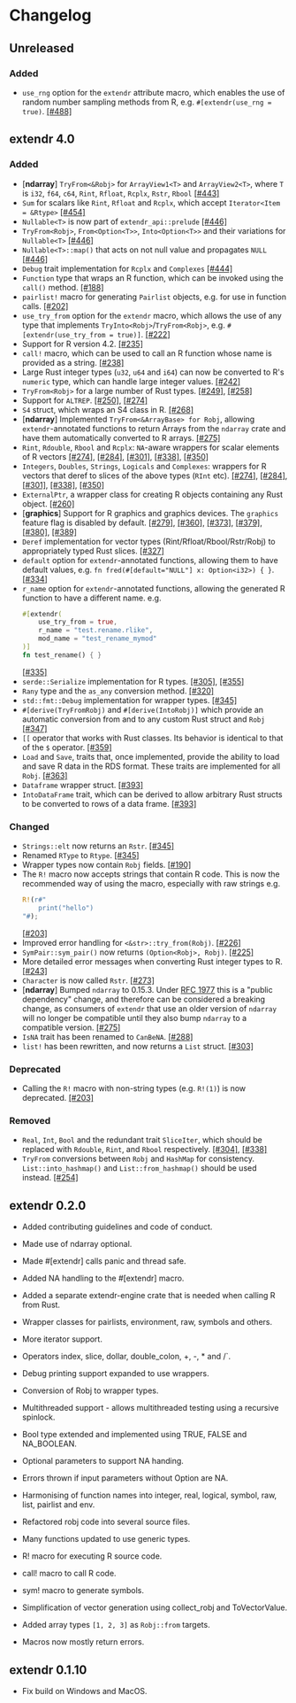 # Changelog

## Unreleased

### Added

- `use_rng` option for the `extendr` attribute macro, which enables the use of
random number sampling methods from R, e.g. `#[extendr(use_rng = true)`. [[#488]](https://github.com/extendr/extendr/pull/488)

## extendr 4.0

### Added

- [**ndarray**] `TryFrom<&Robj>` for `ArrayView1<T>` and `ArrayView2<T>`, where `T` is `i32`, `f64`, `c64`, `Rint`, `Rfloat`, `Rcplx`, `Rstr`, `Rbool` [[#443]](https://github.com/extendr/extendr/pull/443)
- `Sum` for scalars like `Rint`, `Rfloat` and `Rcplx`, which accept `Iterator<Item = &Rtype>` [[#454]](https://github.com/extendr/extendr/pull/454)
- `Nullable<T>` is now part of `extendr_api::prelude` [[#446]](https://github.com/extendr/extendr/pull/446)
- `TryFrom<Robj>`, `From<Option<T>>`, `Into<Option<T>>` and their variations for `Nullable<T>` [[#446]](https://github.com/extendr/extendr/pull/446)
- `Nullable<T>::map()` that acts on not null value and propagates `NULL` [[#446]](https://github.com/extendr/extendr/pull/446)
- `Debug` trait implementation for `Rcplx` and `Complexes` [[#444]](https://github.com/extendr/extendr/pull/444)
- `Function` type that wraps an R function, which can be invoked using the `call()` method. [[#188]](https://github.com/extendr/extendr/pull/188)
- `pairlist!` macro for generating `Pairlist` objects, e.g. for use in function calls. [[#202]](https://github.com/extendr/extendr/pull/202)
- `use_try_from` option for the `extendr` macro, which allows the use of any type that implements `TryInto<Robj>`/`TryFrom<Robj>`, e.g. `#[extendr(use_try_from = true)]`. [[#222]](https://github.com/extendr/extendr/pull/222)
- Support for R version 4.2. [[#235]](https://github.com/extendr/extendr/issues/235)
- `call!` macro, which can be used to call an R function whose name is provided as a string. [[#238]](https://github.com/extendr/extendr/pull/238)
- Large Rust integer types (`u32`, `u64` and `i64`) can now be converted to R's `numeric` type, which can handle large integer values. [[#242]](https://github.com/extendr/extendr/pull/242)
- `TryFrom<Robj>` for a large number of Rust types. [[#249]](https://github.com/extendr/extendr/pull/249), [[#258]](https://github.com/extendr/extendr/pull/258)
- Support for `ALTREP`. [[#250]](https://github.com/extendr/extendr/pull/250), [[#274]](https://github.com/extendr/extendr/pull/274)
- `S4` struct, which wraps an S4 class in R. [[#268]](https://github.com/extendr/extendr/pull/268)
- [**ndarray**] Implemented `TryFrom<&ArrayBase> for Robj`, allowing `extendr`-annotated functions to return Arrays from the `ndarray` crate and have them automatically converted to R arrays. [[#275]](https://github.com/extendr/extendr/pull/275)
- `Rint`, `Rdouble`, `Rbool` and `Rcplx`: `NA`-aware wrappers for scalar elements of R vectors [[#274]](https://github.com/extendr/extendr/pull/274), [[#284]](https://github.com/extendr/extendr/pull/284), [[#301]](https://github.com/extendr/extendr/pull/301), [[#338]](https://github.com/extendr/extendr/pull/338), [[#350]](https://github.com/extendr/extendr/pull/350)
- `Integers`, `Doubles`, `Strings`, `Logicals` and `Complexes`: wrappers for R vectors that deref to slices of the above types (`RInt` etc). [[#274]](https://github.com/extendr/extendr/pull/274), [[#284]](https://github.com/extendr/extendr/pull/284), [[#301]](https://github.com/extendr/extendr/pull/301), [[#338]](https://github.com/extendr/extendr/pull/338), [[#350]](https://github.com/extendr/extendr/pull/350)
- `ExternalPtr`, a wrapper class for creating R objects containing any Rust object. [[#260]](https://github.com/extendr/extendr/pull/260)
- [**graphics**] Support for R graphics and graphics devices. The `graphics` feature flag is disabled by default. [[#279]](https://github.com/extendr/extendr/pull/279), [[#360]](https://github.com/extendr/extendr/pull/360), [[#373]](https://github.com/extendr/extendr/pull/373), [[#379]](https://github.com/extendr/extendr/pull/379), [[#380]](https://github.com/extendr/extendr/pull/380), [[#389]](https://github.com/extendr/extendr/pull/389)
- `Deref` implementation for vector types (Rint/Rfloat/Rbool/Rstr/Robj) to appropriately typed Rust slices. [[#327]](https://github.com/extendr/extendr/pull/327)
- `default` option for `extendr`-annotated functions, allowing them to have default values, e.g. `fn fred(#[default="NULL"] x: Option<i32>) { }`. [[#334]](https://github.com/extendr/extendr/pull/334)
- `r_name` option for `extendr`-annotated functions, allowing the generated R function to have a different name. e.g.
    ```rust
    #[extendr(
        use_try_from = true,
        r_name = "test.rename.rlike",
        mod_name = "test_rename_mymod"
    )]
    fn test_rename() { }
    ```
    [[#335]](https://github.com/extendr/extendr/pull/335)
- `serde::Serialize` implementation for R types. [[#305]](https://github.com/extendr/extendr/pull/305), [[#355]](https://github.com/extendr/extendr/pull/355)
- `Rany` type and the `as_any` conversion method. [[#320]](https://github.com/extendr/extendr/pull/320)
- `std::fmt::Debug` implementation for wrapper types. [[#345]](https://github.com/extendr/extendr/pull/345)
- `#[derive(TryFromRobj)` and `#[derive(IntoRobj)]` which provide an automatic conversion from and to any custom Rust struct and `Robj` [[#347]](https://github.com/extendr/extendr/pull/347)
- `[[` operator that works with Rust classes. Its behavior is identical to that of the `$` operator. [[#359]](https://github.com/extendr/extendr/pull/359)
- `Load` and `Save`, traits that, once implemented, provide the ability to load and save R data in the RDS format. These traits are implemented for all `Robj`. [[#363]](https://github.com/extendr/extendr/pull/363)
- `Dataframe` wrapper struct. [[#393]](https://github.com/extendr/extendr/pull/393)
- `IntoDataFrame` trait, which can be derived to allow arbitrary Rust structs to be converted to rows of a data frame. [[#393]](https://github.com/extendr/extendr/pull/393)

### Changed

- `Strings::elt` now returns an `Rstr`. [[#345]](https://github.com/extendr/extendr/pull/345)
- Renamed `RType` to `Rtype`. [[#345]](https://github.com/extendr/extendr/pull/345)
- Wrapper types now contain `Robj` fields. [[#190]](https://github.com/extendr/extendr/pull/190)
- The `R!` macro now accepts strings that contain R code. This is now the recommended way of using the macro, especially with raw strings e.g.
  ```rust
  R!(r#"
      print("hello")
  "#);
  ```
  [[#203]](https://github.com/extendr/extendr/pull/203)
- Improved error handling for `<&str>::try_from(Robj)`. [[#226]](https://github.com/extendr/extendr/pull/226)
- `SymPair::sym_pair()` now returns `(Option<Robj>, Robj)`. [[#225]](https://github.com/extendr/extendr/pull/225)
- More detailed error messages when converting Rust integer types to R. [[#243]](https://github.com/extendr/extendr/pull/243)
- `Character` is now called `Rstr`. [[#273]](https://github.com/extendr/extendr/pull/273)
- [**ndarray**] Bumped `ndarray` to 0.15.3. Under [RFC 1977](https://github.com/rust-lang/rfcs/pull/1977) this is a "public dependency" change, and therefore can be considered a breaking change, as consumers of `extendr` that use an older version of `ndarray` will no longer be compatible until they also bump `ndarray` to a compatible version. [[#275]](https://github.com/extendr/extendr/pull/275)
- `IsNA` trait has been renamed to `CanBeNA`. [[#288]](https://github.com/extendr/extendr/pull/288)
- `list!` has been rewritten, and now returns a `List` struct. [[#303]](https://github.com/extendr/extendr/pull/303)

### Deprecated
- Calling the `R!` macro with non-string types (e.g. `R!(1)`) is now deprecated. [[#203]](https://github.com/extendr/extendr/pull/203)

### Removed
- `Real`, `Int`, `Bool` and the redundant trait `SliceIter`, which should be replaced with `Rdouble`, `Rint`, and `Rbool` respectively. [[#304]](https://github.com/extendr/extendr/pull/304), [[#338]](https://github.com/extendr/extendr/pull/338)
- `TryFrom` conversions between `Robj` and `HashMap` for consistency. `List::into_hashmap()` and `List::from_hashmap()` should be used instead. [[#254]](https://github.com/extendr/extendr/pull/254)

## extendr 0.2.0

- Added contributing guidelines and code of conduct.

- Made use of ndarray optional.

- Made #[extendr] calls panic and thread safe.

- Added NA handling to the #[extendr] macro.

- Added a separate extendr-engine crate that is needed when calling R from Rust.

- Wrapper classes for pairlists, environment, raw, symbols and others.

- More iterator support.

- Operators index, slice, dollar, double_colon, +, -, * and /`.

- Debug printing support expanded to use wrappers.

- Conversion of Robj to wrapper types.

- Multithreaded support - allows multithreaded testing using a recursive spinlock.

- Bool type extended and implemented using TRUE, FALSE and NA_BOOLEAN.

- Optional parameters to support NA handing.

- Errors thrown if input parameters without Option are NA.

- Harmonising of function names into integer, real, logical, symbol, raw, list, pairlist and env.

- Refactored robj code into several source files.

- Many functions updated to use generic types.

- R! macro for executing R source code.

- call! macro to call R code.

- sym! macro to generate symbols.

- Simplification of vector generation using collect_robj and ToVectorValue.

- Added array types `[1, 2, 3]` as `Robj::from` targets.

- Macros now mostly return errors.

## extendr 0.1.10

- Fix build on Windows and MacOS.
